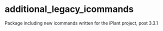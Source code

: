 # additional_legacy_icommands
Package including new icommands written for the iPlant project, post 3.3.1
